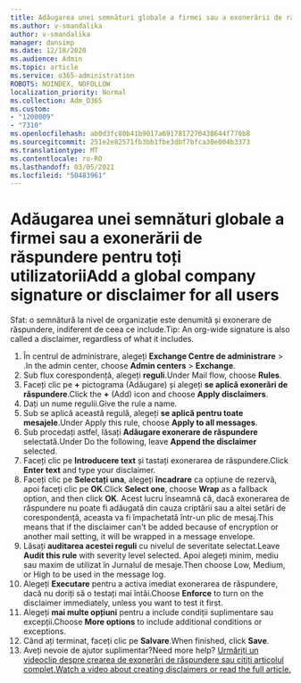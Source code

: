 ```yaml
---
title: Adăugarea unei semnături globale a firmei sau a exonerării de răspundere pentru toți utilizatorii
ms.author: v-smandalika
author: v-smandalika
manager: dansimp
ms.date: 12/18/2020
ms.audience: Admin
ms.topic: article
ms.service: o365-administration
ROBOTS: NOINDEX, NOFOLLOW
localization_priority: Normal
ms.collection: Adm_O365
ms.custom:
- "1200009"
- "7310"
ms.openlocfilehash: ab0d3fc80b41b9017a6917817270438644f770b8
ms.sourcegitcommit: 251e2e82571fb3bb1fbe3dbf7bfca30e004b3373
ms.translationtype: MT
ms.contentlocale: ro-RO
ms.lasthandoff: 03/05/2021
ms.locfileid: "50483961"
---
```

# <a name="add-a-global-company-signature-or-disclaimer-for-all-users"></a><span data-ttu-id="84066-102">Adăugarea unei semnături globale a firmei sau a exonerării de răspundere pentru toți utilizatorii</span><span class="sxs-lookup"><span data-stu-id="84066-102">Add a global company signature or disclaimer for all users</span></span>

<span data-ttu-id="84066-103">Sfat: o semnătură la nivel de organizație este denumită și exonerare de răspundere, indiferent de ceea ce include.</span><span class="sxs-lookup"><span data-stu-id="84066-103">Tip: An org-wide signature is also called a disclaimer, regardless of what it includes.</span></span>

1. <span data-ttu-id="84066-104">În centrul de administrare, alegeți **Exchange Centre de administrare**  >  .</span><span class="sxs-lookup"><span data-stu-id="84066-104">In the admin center, choose **Admin centers** > **Exchange**.</span></span>
2. <span data-ttu-id="84066-105">Sub flux corespondență, alegeți **reguli**.</span><span class="sxs-lookup"><span data-stu-id="84066-105">Under Mail flow, choose **Rules**.</span></span>
3. <span data-ttu-id="84066-106">Faceți clic pe **+** pictograma (Adăugare) și alegeți **se aplică exonerări de răspundere**.</span><span class="sxs-lookup"><span data-stu-id="84066-106">Click the **+** (Add) icon and choose **Apply disclaimers**.</span></span>
4. <span data-ttu-id="84066-107">Dați un nume regulii.</span><span class="sxs-lookup"><span data-stu-id="84066-107">Give the rule a name.</span></span>
5. <span data-ttu-id="84066-108">Sub se aplică această regulă, alegeți **se aplică pentru toate mesajele**.</span><span class="sxs-lookup"><span data-stu-id="84066-108">Under Apply this rule, choose **Apply to all messages**.</span></span>
6. <span data-ttu-id="84066-109">Sub procedați astfel, lăsați **Adăugare exonerare de răspundere** selectată.</span><span class="sxs-lookup"><span data-stu-id="84066-109">Under Do the following, leave **Append the disclaimer** selected.</span></span>
7. <span data-ttu-id="84066-110">Faceți clic pe **Introducere text** și tastați exonerarea de răspundere.</span><span class="sxs-lookup"><span data-stu-id="84066-110">Click **Enter text** and type your disclaimer.</span></span>
8. <span data-ttu-id="84066-111">Faceți clic pe **Selectați una**, alegeți **încadrare** ca opțiune de rezervă, apoi faceți clic pe **OK**.</span><span class="sxs-lookup"><span data-stu-id="84066-111">Click **Select one**, choose **Wrap** as a fallback option, and then click **OK**.</span></span> <span data-ttu-id="84066-112">Acest lucru înseamnă că, dacă exonerarea de răspundere nu poate fi adăugată din cauza criptării sau a altei setări de corespondență, aceasta va fi împachetată într-un plic de mesaj.</span><span class="sxs-lookup"><span data-stu-id="84066-112">This means that if the disclaimer can't be added because of encryption or another mail setting, it will be wrapped in a message envelope.</span></span>
9. <span data-ttu-id="84066-113">Lăsați **auditarea acestei reguli** cu nivelul de severitate selectat.</span><span class="sxs-lookup"><span data-stu-id="84066-113">Leave **Audit this rule** with severity level selected.</span></span> <span data-ttu-id="84066-114">Apoi alegeți minim, mediu sau maxim de utilizat în Jurnalul de mesaje.</span><span class="sxs-lookup"><span data-stu-id="84066-114">Then choose Low, Medium, or High to be used in the message log.</span></span>
10. <span data-ttu-id="84066-115">Alegeți **Executare** pentru a activa imediat exonerarea de răspundere, dacă nu doriți să o testați mai întâi.</span><span class="sxs-lookup"><span data-stu-id="84066-115">Choose **Enforce** to turn on the disclaimer immediately, unless you want to test it first.</span></span>
11. <span data-ttu-id="84066-116">Alegeți **mai multe opțiuni** pentru a include condiții suplimentare sau excepții.</span><span class="sxs-lookup"><span data-stu-id="84066-116">Choose **More options** to include additional conditions or exceptions.</span></span>
12. <span data-ttu-id="84066-117">Când ați terminat, faceți clic pe **Salvare**.</span><span class="sxs-lookup"><span data-stu-id="84066-117">When finished, click **Save**.</span></span>
13. <span data-ttu-id="84066-118">Aveți nevoie de ajutor suplimentar?</span><span class="sxs-lookup"><span data-stu-id="84066-118">Need more help?</span></span> [<span data-ttu-id="84066-119">Urmăriți un videoclip despre crearea de exonerări de răspundere sau citiți articolul complet.</span><span class="sxs-lookup"><span data-stu-id="84066-119">Watch a video about creating disclaimers or read the full article.</span></span>](https://support.office.com/article/2d75860f-c527-4352-a7f6-73eba54c0c72?wt.mc_id=Chat_GlobalSignature)